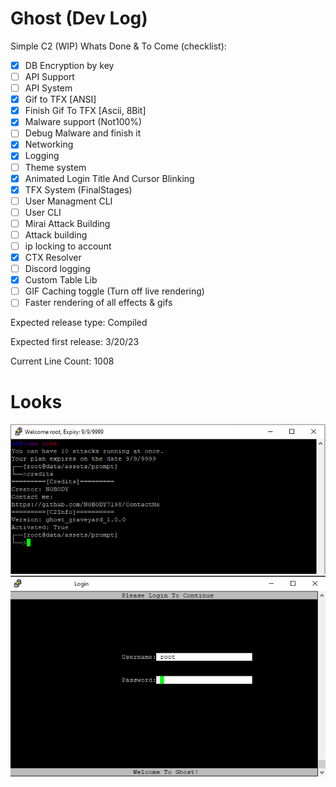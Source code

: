 # Ghost (Dev Log)
Simple C2 (WIP)
Whats Done & To Come (checklist):
- [x] DB Encryption by key
- [ ] API Support
- [ ] API System
- [x] Gif to TFX [ANSI]
- [x] Finish Gif To TFX [Ascii, 8Bit]
- [x] Malware support (Not100%)
- [ ] Debug Malware and finish it
- [x] Networking
- [x] Logging
- [ ] Theme system
- [x] Animated Login Title And Cursor Blinking
- [x] TFX System (FinalStages)
- [ ] User Managment CLI
- [ ] User CLI
- [ ] Mirai Attack Building
- [ ] Attack building
- [ ] ip locking to account
- [x] CTX Resolver
- [ ] Discord logging
- [x] Custom Table Lib
- [ ] GIF Caching toggle (Turn off live rendering)
- [ ] Faster rendering of all effects & gifs

Expected release type: Compiled

Expected first release: 3/20/23

Current Line Count: 1008 
# Looks
![DevImage](https://raw.githubusercontent.com/N0B0DY7198/Ghost/main/ui.png)
![DevImage2](https://raw.githubusercontent.com/N0B0DY7198/Ghost/main/best_login.png)
